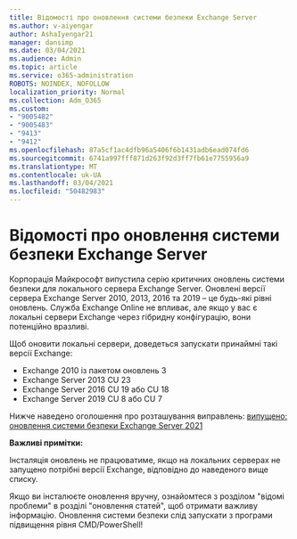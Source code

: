 ```yaml
---
title: Відомості про оновлення системи безпеки Exchange Server
ms.author: v-aiyengar
author: AshaIyengar21
manager: dansimp
ms.date: 03/04/2021
ms.audience: Admin
ms.topic: article
ms.service: o365-administration
ROBOTS: NOINDEX, NOFOLLOW
localization_priority: Normal
ms.collection: Adm_O365
ms.custom:
- "9005482"
- "9005483"
- "9413"
- "9412"
ms.openlocfilehash: 87a5cf1ac4dfb96a5406f6b1431adb6ead074fd6
ms.sourcegitcommit: 6741a997fff871d263f92d3ff7fb61e7755956a9
ms.translationtype: MT
ms.contentlocale: uk-UA
ms.lasthandoff: 03/04/2021
ms.locfileid: "50482983"
---
```

# <a name="about-exchange-server-security-updates"></a>Відомості про оновлення системи безпеки Exchange Server

Корпорація Майкрософт випустила серію критичних оновлень системи безпеки для локального сервера Exchange Server. Оновлені версії сервера Exchange Server 2010, 2013, 2016 та 2019 – це будь-які рівні оновлень. Служба Exchange Online не впливає, але якщо у вас є локальні сервери Exchange через гібридну конфігурацію, вони потенційно вразливі.

Щоб оновити локальні сервери, доведеться запускати принаймні такі версії Exchange:

- Exchange 2010 із пакетом оновлень 3
- Exchange Server 2013 CU 23
- Exchange Server 2016 CU 19 або CU 18
- Exchange Server 2019 CU 8 або CU 7

Нижче наведено оголошення про розташування виправлень: [випущено: оновлення системи безпеки Exchange Server 2021](https://techcommunity.microsoft.com/t5/exchange-team-blog/released-march-2021-exchange-server-security-updates/ba-p/2175901)

**Важливі примітки:**

Інсталяція оновлень не працюватиме, якщо на локальних серверах не запущено потрібні версії Exchange, відповідно до наведеного вище списку.

Якщо ви інсталюєте оновлення вручну, ознайомтеся з розділом "відомі проблеми" в розділі "оновлення статей", щоб отримати важливу інформацію. Оновлення системи безпеки слід запускати з програми підвищення рівня CMD/PowerShell!
